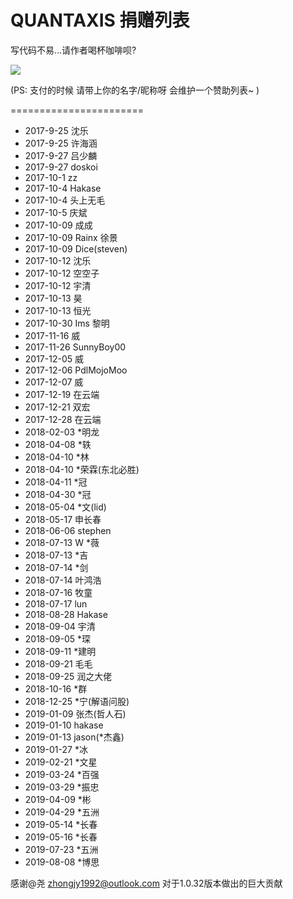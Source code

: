 # QUANTAXIS 捐赠列表

写代码不易...请作者喝杯咖啡呗?


![](http://picx.gulizhu.com/alipay.png)

(PS: 支付的时候 请带上你的名字/昵称呀 会维护一个赞助列表~ )

=======================

- 2017-9-25 沈乐
- 2017-9-25 许海涵
- 2017-9-27 吕少麟
- 2017-9-27 doskoi
- 2017-10-1 zz
- 2017-10-4 Hakase
- 2017-10-4 头上无毛
- 2017-10-5 庆斌
- 2017-10-09 成成
- 2017-10-09 Rainx 徐景
- 2017-10-09 Dice(steven)
- 2017-10-12 沈乐
- 2017-10-12 空空子
- 2017-10-12 宇清
- 2017-10-13 昊
- 2017-10-13 恒光
- 2017-10-30 Ims 黎明
- 2017-11-16 威
- 2017-11-26 SunnyBoy00
- 2017-12-05 威
- 2017-12-06 PdlMojoMoo
- 2017-12-07 威
- 2017-12-19 在云端
- 2017-12-21 双宏
- 2017-12-28 在云端
- 2018-02-03 *明龙
- 2018-04-08 *轶
- 2018-04-10 *林
- 2018-04-10 *荣霖(东北必胜)
- 2018-04-11 *冠
- 2018-04-30 *冠
- 2018-05-04 *文(lid)
- 2018-05-17 申长春
- 2018-06-06 stephen
- 2018-07-13 W *薇
- 2018-07-13 *吉
- 2018-07-14 *剑 
- 2018-07-14 叶鸿浩
- 2018-07-16 牧童
- 2018-07-17 lun
- 2018-08-28 Hakase
- 2018-09-04 宇清
- 2018-09-05 *琛
- 2018-09-11 *建明
- 2018-09-21 毛毛
- 2018-09-25 润之大佬
- 2018-10-16 *群
- 2018-12-25 *宁(解语问股)
- 2019-01-09 张杰(哲人石)
- 2019-01-10 hakase
- 2019-01-13 jason(*杰鑫)
- 2019-01-27 *冰
- 2019-02-21 *文星
- 2019-03-24 *百强
- 2019-03-29 *振忠
- 2019-04-09 *彬
- 2019-04-29 *五洲
- 2019-05-14 *长春
- 2019-05-16 *长春
- 2019-07-23 *五洲
- 2019-08-08 *博思


感谢@尧 zhongjy1992@outlook.com 对于1.0.32版本做出的巨大贡献
